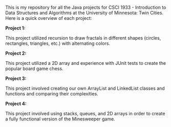 This is my repository for all the Java projects for CSCI 1933 - Introduction to Data 
Structures and Algorithms at the University of Minnesota: Twin Cities. Here is a quick overview of each project:

**Project 1:**


This project utilized recursion to draw fractals in different shapes (circles, rectangles, triangles, etc.) with alternating
colors.

**Project 2:**


This project utilized a 2D array and experience with JUnit tests to create the popular board game chess.

**Project 3:**


This project involved creating our own ArrayList and LinkedList classes and functions and comparing their complexities.

**Project 4:**


This project involved using stacks, queues, and 2D arrays in order to create a fully functional version of the Minesweeper game.
